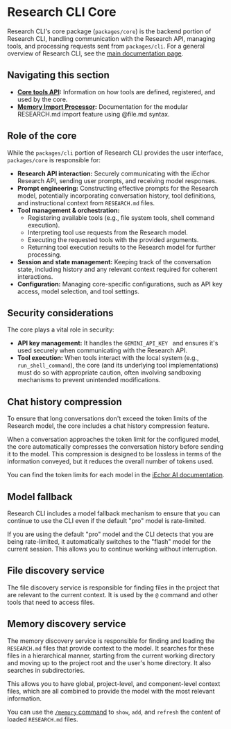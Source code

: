 # Research CLI Core

Research CLI's core package (`packages/core`) is the backend portion of Research CLI, handling communication with the Research API, managing tools, and processing requests sent from `packages/cli`. For a general overview of Research CLI, see the [main documentation page](../index.md).

## Navigating this section

- **[Core tools API](./tools-api.md):** Information on how tools are defined, registered, and used by the core.
- **[Memory Import Processor](./memport.md):** Documentation for the modular RESEARCH.md import feature using @file.md syntax.

## Role of the core

While the `packages/cli` portion of Research CLI provides the user interface, `packages/core` is responsible for:

- **Research API interaction:** Securely communicating with the iEchor Research API, sending user prompts, and receiving model responses.
- **Prompt engineering:** Constructing effective prompts for the Research model, potentially incorporating conversation history, tool definitions, and instructional context from `RESEARCH.md` files.
- **Tool management & orchestration:**
  - Registering available tools (e.g., file system tools, shell command execution).
  - Interpreting tool use requests from the Research model.
  - Executing the requested tools with the provided arguments.
  - Returning tool execution results to the Research model for further processing.
- **Session and state management:** Keeping track of the conversation state, including history and any relevant context required for coherent interactions.
- **Configuration:** Managing core-specific configurations, such as API key access, model selection, and tool settings.

## Security considerations

The core plays a vital role in security:

- **API key management:** It handles the `GEMINI_API_KEY ` and ensures it's used securely when communicating with the Research API.
- **Tool execution:** When tools interact with the local system (e.g., `run_shell_command`), the core (and its underlying tool implementations) must do so with appropriate caution, often involving sandboxing mechanisms to prevent unintended modifications.

## Chat history compression

To ensure that long conversations don't exceed the token limits of the Research model, the core includes a chat history compression feature.

When a conversation approaches the token limit for the configured model, the core automatically compresses the conversation history before sending it to the model. This compression is designed to be lossless in terms of the information conveyed, but it reduces the overall number of tokens used.

You can find the token limits for each model in the [iEchor AI documentation](https://ai.iechor.dev/research-api/docs/models).

## Model fallback

Research CLI includes a model fallback mechanism to ensure that you can continue to use the CLI even if the default "pro" model is rate-limited.

If you are using the default "pro" model and the CLI detects that you are being rate-limited, it automatically switches to the "flash" model for the current session. This allows you to continue working without interruption.

## File discovery service

The file discovery service is responsible for finding files in the project that are relevant to the current context. It is used by the `@` command and other tools that need to access files.

## Memory discovery service

The memory discovery service is responsible for finding and loading the `RESEARCH.md` files that provide context to the model. It searches for these files in a hierarchical manner, starting from the current working directory and moving up to the project root and the user's home directory. It also searches in subdirectories.

This allows you to have global, project-level, and component-level context files, which are all combined to provide the model with the most relevant information.

You can use the [`/memory` command](../cli/commands.md) to `show`, `add`, and `refresh` the content of loaded `RESEARCH.md` files.
